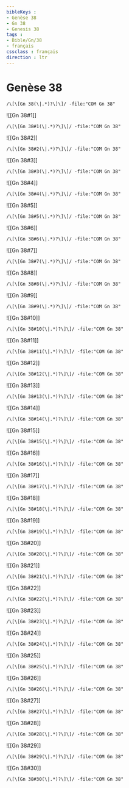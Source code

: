```yaml
---
bibleKeys : 
- Genèse 38
- Gn 38
- Genesis 38
tags : 
- Bible/Gn/38
- français
cssclass : français
direction : ltr
---
```


# Genèse 38

```query
/\[\[Gn 38(\|.*)?\]\]/ -file:"COM Gn 38"
```



![[Gn 38#1]]

```query
/\[\[Gn 38#1(\|.*)?\]\]/ -file:"COM Gn 38"
```

![[Gn 38#2]]

```query
/\[\[Gn 38#2(\|.*)?\]\]/ -file:"COM Gn 38"
```

![[Gn 38#3]]

```query
/\[\[Gn 38#3(\|.*)?\]\]/ -file:"COM Gn 38"
```

![[Gn 38#4]]

```query
/\[\[Gn 38#4(\|.*)?\]\]/ -file:"COM Gn 38"
```

![[Gn 38#5]]

```query
/\[\[Gn 38#5(\|.*)?\]\]/ -file:"COM Gn 38"
```

![[Gn 38#6]]

```query
/\[\[Gn 38#6(\|.*)?\]\]/ -file:"COM Gn 38"
```

![[Gn 38#7]]

```query
/\[\[Gn 38#7(\|.*)?\]\]/ -file:"COM Gn 38"
```

![[Gn 38#8]]

```query
/\[\[Gn 38#8(\|.*)?\]\]/ -file:"COM Gn 38"
```

![[Gn 38#9]]

```query
/\[\[Gn 38#9(\|.*)?\]\]/ -file:"COM Gn 38"
```

![[Gn 38#10]]

```query
/\[\[Gn 38#10(\|.*)?\]\]/ -file:"COM Gn 38"
```

![[Gn 38#11]]

```query
/\[\[Gn 38#11(\|.*)?\]\]/ -file:"COM Gn 38"
```

![[Gn 38#12]]

```query
/\[\[Gn 38#12(\|.*)?\]\]/ -file:"COM Gn 38"
```

![[Gn 38#13]]

```query
/\[\[Gn 38#13(\|.*)?\]\]/ -file:"COM Gn 38"
```

![[Gn 38#14]]

```query
/\[\[Gn 38#14(\|.*)?\]\]/ -file:"COM Gn 38"
```

![[Gn 38#15]]

```query
/\[\[Gn 38#15(\|.*)?\]\]/ -file:"COM Gn 38"
```

![[Gn 38#16]]

```query
/\[\[Gn 38#16(\|.*)?\]\]/ -file:"COM Gn 38"
```

![[Gn 38#17]]

```query
/\[\[Gn 38#17(\|.*)?\]\]/ -file:"COM Gn 38"
```

![[Gn 38#18]]

```query
/\[\[Gn 38#18(\|.*)?\]\]/ -file:"COM Gn 38"
```

![[Gn 38#19]]

```query
/\[\[Gn 38#19(\|.*)?\]\]/ -file:"COM Gn 38"
```

![[Gn 38#20]]

```query
/\[\[Gn 38#20(\|.*)?\]\]/ -file:"COM Gn 38"
```

![[Gn 38#21]]

```query
/\[\[Gn 38#21(\|.*)?\]\]/ -file:"COM Gn 38"
```

![[Gn 38#22]]

```query
/\[\[Gn 38#22(\|.*)?\]\]/ -file:"COM Gn 38"
```

![[Gn 38#23]]

```query
/\[\[Gn 38#23(\|.*)?\]\]/ -file:"COM Gn 38"
```

![[Gn 38#24]]

```query
/\[\[Gn 38#24(\|.*)?\]\]/ -file:"COM Gn 38"
```

![[Gn 38#25]]

```query
/\[\[Gn 38#25(\|.*)?\]\]/ -file:"COM Gn 38"
```

![[Gn 38#26]]

```query
/\[\[Gn 38#26(\|.*)?\]\]/ -file:"COM Gn 38"
```

![[Gn 38#27]]

```query
/\[\[Gn 38#27(\|.*)?\]\]/ -file:"COM Gn 38"
```

![[Gn 38#28]]

```query
/\[\[Gn 38#28(\|.*)?\]\]/ -file:"COM Gn 38"
```

![[Gn 38#29]]

```query
/\[\[Gn 38#29(\|.*)?\]\]/ -file:"COM Gn 38"
```

![[Gn 38#30]]

```query
/\[\[Gn 38#30(\|.*)?\]\]/ -file:"COM Gn 38"
```

